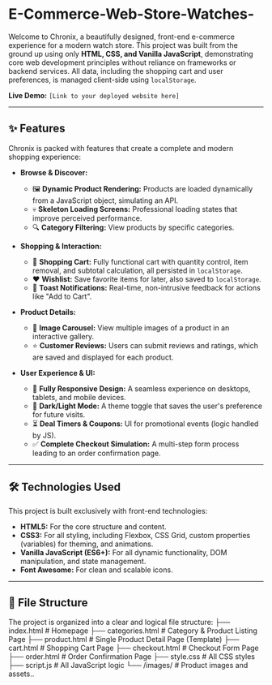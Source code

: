 # E-Commerce-Web-Store-Watches-


Welcome to Chronix, a beautifully designed, front-end e-commerce experience for a modern watch store. This project was built from the ground up using only **HTML, CSS, and Vanilla JavaScript**, demonstrating core web development principles without reliance on frameworks or backend services. All data, including the shopping cart and user preferences, is managed client-side using `localStorage`.

**Live Demo:** `[Link to your deployed website here]`

---

## ✨ Features

Chronix is packed with features that create a complete and modern shopping experience:

-   **Browse & Discover:**
    -   🖼️ **Dynamic Product Rendering:** Products are loaded dynamically from a JavaScript object, simulating an API.
    -   💀 **Skeleton Loading Screens:** Professional loading states that improve perceived performance.
    -   🔍 **Category Filtering:** View products by specific categories.

-   **Shopping & Interaction:**
    -   🛒 **Shopping Cart:** Fully functional cart with quantity control, item removal, and subtotal calculation, all persisted in `localStorage`.
    -   ❤️ **Wishlist:** Save favorite items for later, also saved to `localStorage`.
    -   🔔 **Toast Notifications:** Real-time, non-intrusive feedback for actions like "Add to Cart".

-   **Product Details:**
    -   🔄 **Image Carousel:** View multiple images of a product in an interactive gallery.
    -   ⭐ **Customer Reviews:** Users can submit reviews and ratings, which are saved and displayed for each product.

-   **User Experience & UI:**
    -   📱 **Fully Responsive Design:** A seamless experience on desktops, tablets, and mobile devices.
    -   🌙 **Dark/Light Mode:** A theme toggle that saves the user's preference for future visits.
    -   ⏳ **Deal Timers & Coupons:** UI for promotional events (logic handled by JS).
    -   ✅ **Complete Checkout Simulation:** A multi-step form process leading to an order confirmation page.

---

## 🛠️ Technologies Used

This project is built exclusively with front-end technologies:

-   **HTML5:** For the core structure and content.
-   **CSS3:** For all styling, including Flexbox, CSS Grid, custom properties (variables) for theming, and animations.
-   **Vanilla JavaScript (ES6+):** For all dynamic functionality, DOM manipulation, and state management.
-   **Font Awesome:** For clean and scalable icons.

---

## 📂 File Structure

The project is organized into a clear and logical file structure:
├── index.html          # Homepage
├── categories.html     # Category & Product Listing Page
├── product.html        # Single Product Detail Page (Template)
├── cart.html           # Shopping Cart Page
├── checkout.html       # Checkout Form Page
├── order.html          # Order Confirmation Page
├── style.css           # All CSS styles
├── script.js           # All JavaScript logic
└── /images/            # Product images and assets..